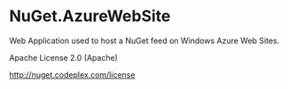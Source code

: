 NuGet.AzureWebSite
===============

Web Application used to host a NuGet feed on Windows Azure Web Sites.

Apache License 2.0 (Apache)

http://nuget.codeplex.com/license
